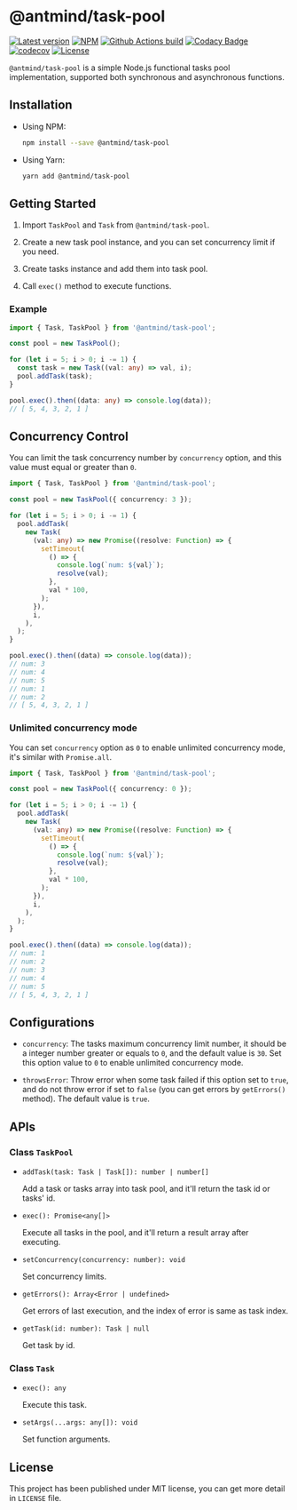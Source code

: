 # @antmind/task-pool

[![Latest version](https://img.shields.io/github/v/release/ghosind/node-task-pool?include_prereleases)](https://github.com/ghosind/node-task-pool)
[![NPM](https://img.shields.io/npm/v/@antmind/task-pool)](https://www.npmjs.com/package/@antmind/task-pool)
[![Github Actions build](https://img.shields.io/github/workflow/status/ghosind/node-task-pool/Node.js%20CI)](https://github.com/ghosind/node-task-pool)
[![Codacy Badge](https://app.codacy.com/project/badge/Grade/b00f10bfb94641eea45837c973c2f86b)](https://www.codacy.com/gh/ghosind/node-task-pool/dashboard?utm_source=github.com&amp;utm_medium=referral&amp;utm_content=ghosind/node-task-pool&amp;utm_campaign=Badge_Grade)
[![codecov](https://codecov.io/gh/ghosind/node-task-pool/branch/main/graph/badge.svg?token=UZ7SOSC9RH)](https://codecov.io/gh/ghosind/node-task-pool)
[![License](https://img.shields.io/github/license/ghosind/node-task-pool)](https://github.com/ghosind/node-task-pool)

`@antmind/task-pool` is a simple Node.js functional tasks pool implementation, supported both synchronous and asynchronous functions.

## Installation

- Using NPM:

  ```sh
  npm install --save @antmind/task-pool
  ```

- Using Yarn:

  ```sh
  yarn add @antmind/task-pool
  ```

## Getting Started

1. Import `TaskPool` and `Task` from `@antmind/task-pool`.

2. Create a new task pool instance, and you can set concurrency limit if you need.

3. Create tasks instance and add them into task pool.

4. Call `exec()` method to execute functions.

### Example

```ts
import { Task, TaskPool } from '@antmind/task-pool';

const pool = new TaskPool();

for (let i = 5; i > 0; i -= 1) {
  const task = new Task((val: any) => val, i);
  pool.addTask(task);
}

pool.exec().then((data: any) => console.log(data));
// [ 5, 4, 3, 2, 1 ]
```

## Concurrency Control

You can limit the task concurrency number by `concurrency` option, and this value must equal or greater than `0`.

```ts
import { Task, TaskPool } from '@antmind/task-pool';

const pool = new TaskPool({ concurrency: 3 });

for (let i = 5; i > 0; i -= 1) {
  pool.addTask(
    new Task(
      (val: any) => new Promise((resolve: Function) => {
        setTimeout(
          () => {
            console.log(`num: ${val}`);
            resolve(val);
          },
          val * 100,
        );
      }),
      i,
    ),
  );
}

pool.exec().then((data) => console.log(data));
// num: 3
// num: 4
// num: 5
// num: 1
// num: 2
// [ 5, 4, 3, 2, 1 ]
```

### Unlimited concurrency mode

You can set `concurrency` option as `0` to enable unlimited concurrency mode, it's similar with `Promise.all`.

```ts
import { Task, TaskPool } from '@antmind/task-pool';

const pool = new TaskPool({ concurrency: 0 });

for (let i = 5; i > 0; i -= 1) {
  pool.addTask(
    new Task(
      (val: any) => new Promise((resolve: Function) => {
        setTimeout(
          () => {
            console.log(`num: ${val}`);
            resolve(val);
          },
          val * 100,
        );
      }),
      i,
    ),
  );
}

pool.exec().then((data) => console.log(data));
// num: 1
// num: 2
// num: 3
// num: 4
// num: 5
// [ 5, 4, 3, 2, 1 ]
```

## Configurations

- `concurrency`: The tasks maximum concurrency limit number, it should be a integer number greater or equals to `0`, and the default value is `30`. Set this option value to `0` to enable unlimited concurrency mode.

- `throwsError`: Throw error when some task failed if this option set to `true`, and do not throw error if set to `false` (you can get errors by `getErrors()` method). The default value is `true`.

## APIs

### Class `TaskPool`

- `addTask(task: Task | Task[]): number | number[]`

  Add a task or tasks array into task pool, and it'll return the task id or tasks' id.

- `exec(): Promise<any[]>`

  Execute all tasks in the pool, and it'll return a result array after executing.

- `setConcurrency(concurrency: number): void`

  Set concurrency limits.

- `getErrors(): Array<Error | undefined>`

  Get errors of last execution, and the index of error is same as task index.

- `getTask(id: number): Task | null`

  Get task by id.

### Class `Task`

- `exec(): any`

  Execute this task.

- `setArgs(...args: any[]): void`

  Set function arguments.

## License

This project has been published under MIT license, you can get more detail in `LICENSE` file.
